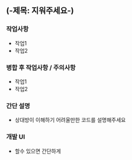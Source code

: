 ## (-제목: 지워주세요-)


### 작업사항

- 작업1
- 작업2



### 병합 후 작업사항 / 주의사항

- 작업1
- 작업2

### 간단 설명

* 상대방이 이해하기 어려울만한 코드를 설명해주세요

### 개발 UI

* 할수 있으면 간단하게 
